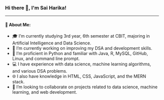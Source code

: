 ### Hi there 👋, I'm Sai Harika!

---

#### 🌟 About Me:
- 🎓 I’m currently studying 3rd year, 6th semester at CBIT, majoring in Artificial Intelligence and Data Science.
- 🔭 I’m currently working on improving my DSA and development skills.
- 🌱 I’m proficient in Python and familiar with Java, R, MySQL, GitHub, Linux, and command line prompt.
- 💻 I have experience with data science, machine learning algorithms, and various DSA problems.
- 🌐 I also have knowledge in HTML, CSS, JavaScript, and the MERN stack.
- 👯 I’m looking to collaborate on projects related to data science, machine learning, and web development.
